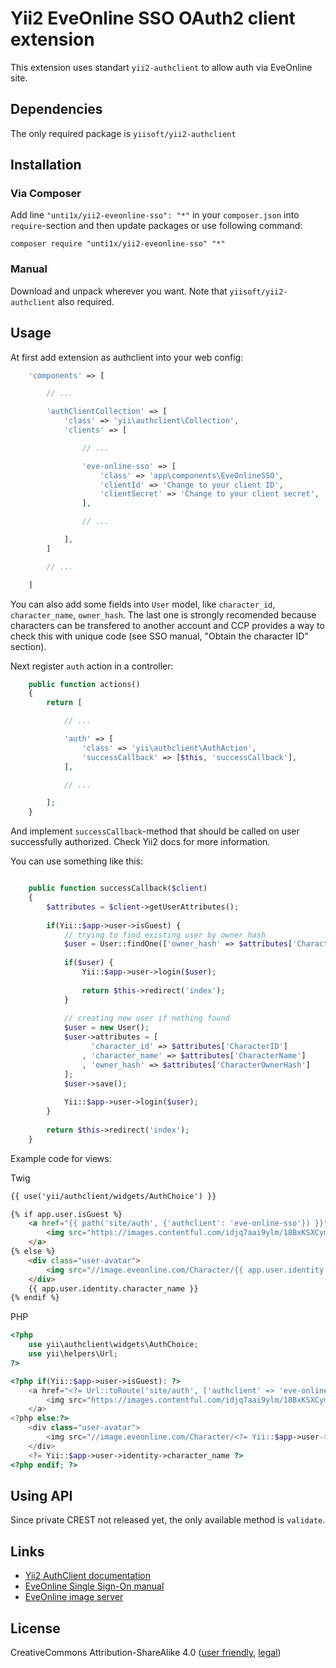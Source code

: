 # Yii2 EveOnline SSO OAuth2 client extension

This extension uses standart `yii2-authclient` to allow auth via EveOnline site.

## Dependencies

The only required package is `yiisoft/yii2-authclient`

## Installation

### Via Composer

Add line `"unti1x/yii2-eveonline-sso": "*"` in your `composer.json` into `require`-section 
and then update packages or use following command:

```!bash
composer require "unti1x/yii2-eveonline-sso" "*"
```

### Manual

Download and unpack wherever you want. Note that `yiisoft/yii2-authclient` also required.

## Usage

At first add extension as authclient into your web config:

```php
    'components' => [

        // ...

        'authClientCollection' => [
            'class' => 'yii\authclient\Collection',
            'clients' => [

                // ...

                'eve-online-sso' => [
                    'class' => 'app\components\EveOnlineSSO',
                    'clientId' => 'Change to your client ID',
                    'clientSecret' => 'Change to your client secret',
                ],

                // ...

            ],
        ]

        // ...

    ]

```

You can also add some fields into `User` model, like `character_id`, `character_name`, `owner_hash`.
The last one is strongly recomended because characters can be transfered to another account and CCP
provides a way to check this with unique code (see SSO manual, "Obtain the character ID" section). 


Next register `auth` action in a controller:

```php
    public function actions()
    {
        return [

            // ...

            'auth' => [
                'class' => 'yii\authclient\AuthAction',
                'successCallback' => [$this, 'successCallback'],
            ],

            // ...

        ];
    }
```

And implement `successCallback`-method that should be called on user successfully authorized.
Check Yii2 docs for more information.

You can use something like this:

```php

    public function successCallback($client)
    {
        $attributes = $client->getUserAttributes();
        
        if(Yii::$app->user->isGuest) {
            // trying to find existing user by owner hash
            $user = User::findOne(['owner_hash' => $attributes['CharacterOwnerHash']]);
            
            if($user) {
                Yii::$app->user->login($user);
                
                return $this->redirect('index');
            }
            
            // creating new user if nothing found
            $user = new User();
            $user->attributes = [
                  'character_id' => $attributes['CharacterID']
                , 'character_name' => $attributes['CharacterName']
                , 'owner_hash' => $attributes['CharacterOwnerHash']
            ];
            $user->save();
            
            Yii::$app->user->login($user);
        }
        
        return $this->redirect('index');
    }

```

Example code for views:

Twig
```html
{{ use('yii/authclient/widgets/AuthChoice') }}

{% if app.user.isGuest %}
    <a href="{{ path('site/auth', {'authclient': 'eve-online-sso'}) }}">
        <img src="https://images.contentful.com/idjq7aai9ylm/18BxKSXCymyqY4QKo8KwKe/c2bdded6118472dd587c8107f24104d7/EVE_SSO_Login_Buttons_Small_White.png?w=195&h=30" alt="SSO auth" />
    </a>
{% else %}
    <div class="user-avatar">
        <img src="//image.eveonline.com/Character/{{ app.user.identity.character_id }}_128.jpg" alt="avatar" />
    </div>
    {{ app.user.identity.character_name }}
{% endif %}

```

PHP
```php
<?php 
    use yii\authclient\widgets\AuthChoice;
    use yii\helpers\Url;
?>

<?php if(Yii::$app->user->isGuest): ?>
    <a href="<?= Url::toRoute('site/auth', ['authclient' => 'eve-online-sso']) ?>">
        <img src="https://images.contentful.com/idjq7aai9ylm/18BxKSXCymyqY4QKo8KwKe/c2bdded6118472dd587c8107f24104d7/EVE_SSO_Login_Buttons_Small_White.png?w=195&h=30" alt="SSO auth" />
    </a>
<?php else:?>
    <div class="user-avatar">
        <img src="//image.eveonline.com/Character/<?= Yii::$app->user->identity->character_id ?>_128.jpg" alt="avatar" />
    </div>
    <?= Yii::$app->user->identity->character_name ?>
<?php endif; ?>

```

## Using API
Since private CREST not released yet, the only available method is `validate`.

## Links

 * [Yii2 AuthClient documentation](http://www.yiiframework.com/doc-2.0/ext-authclient-index.html)
 * [EveOnline Single Sign-On manual](https://developers.eveonline.com/resource/single-sign-on)
 * [EveOnline image server](http://image.eveonline.com/)

## License

CreativeCommons Attribution-ShareAlike 4.0 
 ([user friendly](https://creativecommons.org/licenses/by-sa/4.0/), [legal](https://creativecommons.org/licenses/by-sa/4.0/legalcode))